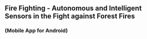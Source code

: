## Fire Fighting - Autonomous and Intelligent Sensors in the Fight against Forest Fires

###  (Mobile App for Android)
